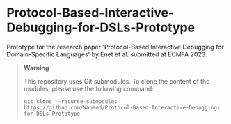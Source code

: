 # Protocol-Based-Interactive-Debugging-for-DSLs-Prototype
Prototype for the research paper 'Protocol-Based Interactive Debugging for Domain-Specific Languages' by Enet et al. submitted at ECMFA 2023.

> **Warning**
> 
> This repository uses Git submodules.
> To clone the content of the modules, please use the following command:
> 
> `git clone --recurse-submodules https://github.com/NaoMod/Protocol-Based-Interactive-Debugging-for-DSLs-Prototype`